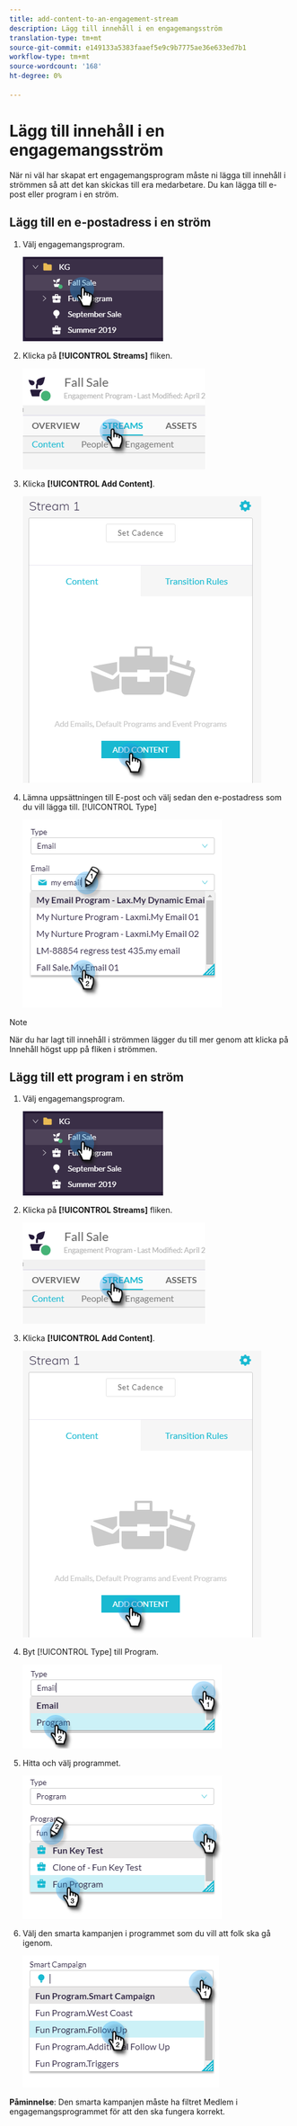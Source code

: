 ```yaml
---
title: add-content-to-an-engagement-stream
description: Lägg till innehåll i en engagemangsström
translation-type: tm+mt
source-git-commit: e149133a5383faaef5e9c9b7775ae36e633ed7b1
workflow-type: tm+mt
source-wordcount: '168'
ht-degree: 0%

---
```



# Lägg till innehåll i en engagemangsström

När ni väl har skapat ert engagemangsprogram måste ni lägga till innehåll i strömmen så att det kan skickas till era medarbetare. Du kan lägga till e-post eller program i en ström.

## Lägg till en e-postadress i en ström

1. Välj engagemangsprogram.

   ![Bild ett](/help/sky/assets/engagement-programs/add-content-to-an-engagement-stream/add-content-to-an-engagement-stream-1.png)

1. Klicka på **[!UICONTROL Streams]** fliken.

   ![Bild två](/help/sky/assets/engagement-programs/add-content-to-an-engagement-stream/add-content-to-an-engagement-stream-2.png)

1. Klicka **[!UICONTROL Add Content]**.

   ![Bild tre](/help/sky/assets/engagement-programs/add-content-to-an-engagement-stream/add-content-to-an-engagement-stream-3.png)

1. Lämna uppsättningen till E-post och välj sedan den e-postadress som du vill lägga till. [!UICONTROL Type]

   ![Bild fyra](/help/sky/assets/engagement-programs/add-content-to-an-engagement-stream/add-content-to-an-engagement-stream-4.png)

>[!NOTE]
>
>När du har lagt till innehåll i strömmen lägger du till mer genom att klicka på Innehåll högst upp på fliken i strömmen.

## Lägg till ett program i en ström

1. Välj engagemangsprogram.

   ![Bild fem](/help/sky/assets/engagement-programs/add-content-to-an-engagement-stream/add-content-to-an-engagement-stream-5.png)

1. Klicka på **[!UICONTROL Streams]** fliken.

   ![Bild sex](/help/sky/assets/engagement-programs/add-content-to-an-engagement-stream/add-content-to-an-engagement-stream-6.png)

1. Klicka **[!UICONTROL Add Content]**.

   ![Bild sju](/help/sky/assets/engagement-programs/add-content-to-an-engagement-stream/add-content-to-an-engagement-stream-7.png)

1. Byt [!UICONTROL Type] till Program.

   ![Bild åtta](/help/sky/assets/engagement-programs/add-content-to-an-engagement-stream/add-content-to-an-engagement-stream-8.png)

1. Hitta och välj programmet.

   ![Bild nio](/help/sky/assets/engagement-programs/add-content-to-an-engagement-stream/add-content-to-an-engagement-stream-9.png)

1. Välj den smarta kampanjen i programmet som du vill att folk ska gå igenom.

   ![Bild tio](/help/sky/assets/engagement-programs/add-content-to-an-engagement-stream/add-content-to-an-engagement-stream-10.png)

**Påminnelse**: Den smarta kampanjen måste ha filtret Medlem i engagemangsprogrammet för att den ska fungera korrekt.
